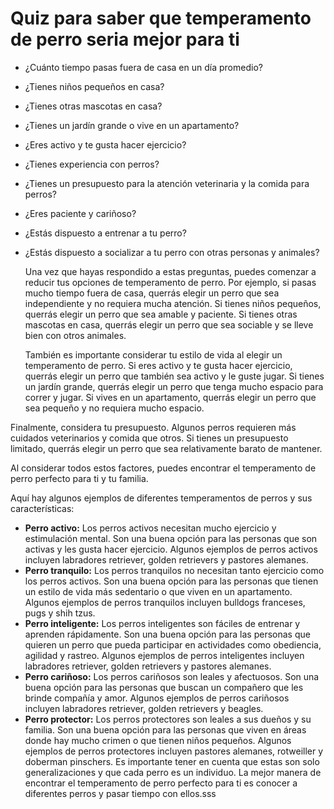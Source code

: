 # Quiz para saber que temperamento de perro seria mejor para ti 
- ¿Cuánto tiempo pasas fuera de casa en un día promedio?
- ¿Tienes niños pequeños en casa?
- ¿Tienes otras mascotas en casa?
- ¿Tienes un jardín grande o vive en un apartamento?
- ¿Eres activo y te gusta hacer ejercicio?
- ¿Tienes experiencia con perros?
- ¿Tienes un presupuesto para la atención veterinaria y la comida para perros?
- ¿Eres paciente y cariñoso?
- ¿Estás dispuesto a entrenar a tu perro?
- ¿Estás dispuesto a socializar a tu perro con otras personas y animales?

    Una vez que hayas respondido a estas preguntas, puedes comenzar a reducir tus opciones de temperamento de perro. Por ejemplo, si pasas mucho tiempo fuera de casa, querrás elegir un perro que sea independiente y no requiera mucha atención. Si tienes niños pequeños, querrás elegir un perro que sea amable y paciente. Si tienes otras mascotas en casa, querrás elegir un perro que sea sociable y se lleve bien con otros animales.

    También es importante considerar tu estilo de vida al elegir un temperamento de perro. Si eres activo y te gusta hacer ejercicio, querrás elegir un perro que también sea activo y le guste jugar. Si tienes un jardín grande, querrás elegir un perro que tenga mucho espacio para correr y jugar. Si vives en un apartamento, querrás elegir un perro que sea pequeño y no requiera mucho espacio.

Finalmente, considera tu presupuesto. Algunos perros requieren más cuidados veterinarios y comida que otros. Si tienes un presupuesto limitado, querrás elegir un perro que sea relativamente barato de mantener.

Al considerar todos estos factores, puedes encontrar el temperamento de perro perfecto para ti y tu familia.

Aquí hay algunos ejemplos de diferentes temperamentos de perros y sus características:

- **Perro activo:** Los perros activos necesitan mucho ejercicio y estimulación mental. Son una buena opción para las personas que son activas y les gusta hacer ejercicio. Algunos ejemplos de perros activos incluyen labradores retriever, golden retrievers y pastores alemanes.
- **Perro tranquilo:** Los perros tranquilos no necesitan tanto ejercicio como los perros activos. Son una buena opción para las personas que tienen un estilo de vida más sedentario o que viven en un apartamento. Algunos ejemplos de perros tranquilos incluyen bulldogs franceses, pugs y shih tzus.
- **Perro inteligente:** Los perros inteligentes son fáciles de entrenar y aprenden rápidamente. Son una buena opción para las personas que quieren un perro que pueda participar en actividades como obediencia, agilidad y rastreo. Algunos ejemplos de perros inteligentes incluyen labradores retriever, golden retrievers y pastores alemanes.
- **Perro cariñoso:** Los perros cariñosos son leales y afectuosos. Son una buena opción para las personas que buscan un compañero que les brinde compañía y amor. Algunos ejemplos de perros cariñosos incluyen labradores retriever, golden retrievers y beagles.
- **Perro protector:** Los perros protectores son leales a sus dueños y su familia. Son una buena opción para las personas que viven en áreas donde hay mucho crimen o que tienen niños pequeños. Algunos ejemplos de perros protectores incluyen pastores alemanes, rotweiller y doberman pinschers.
Es importante tener en cuenta que estas son solo generalizaciones y que cada perro es un individuo. La mejor manera de encontrar el temperamento de perro perfecto para ti es conocer a diferentes perros y pasar tiempo con ellos.sss